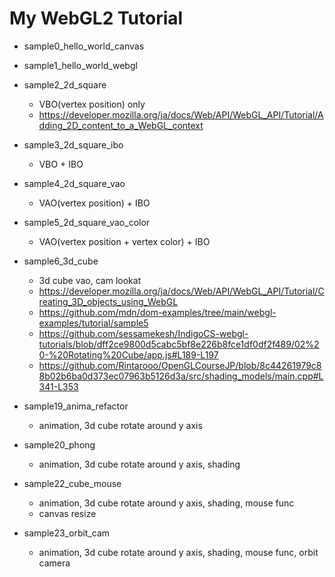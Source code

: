 # My WebGL2 Tutorial

* sample0_hello_world_canvas
* sample1_hello_world_webgl
* sample2_2d_square
    * VBO(vertex position) only
    * https://developer.mozilla.org/ja/docs/Web/API/WebGL_API/Tutorial/Adding_2D_content_to_a_WebGL_context
* sample3_2d_square_ibo
    * VBO + IBO
* sample4_2d_square_vao
    * VAO(vertex position) + IBO
* sample5_2d_square_vao_color
    * VAO(vertex position + vertex color) + IBO
* sample6_3d_cube
    * 3d cube vao, cam lookat
    * https://developer.mozilla.org/ja/docs/Web/API/WebGL_API/Tutorial/Creating_3D_objects_using_WebGL
    * https://github.com/mdn/dom-examples/tree/main/webgl-examples/tutorial/sample5
    * https://github.com/sessamekesh/IndigoCS-webgl-tutorials/blob/dff2ce9800d5cabc5bf8e226b8fce1df0df2f489/02%20-%20Rotating%20Cube/app.js#L189-L197
    * https://github.com/Rintarooo/OpenGLCourseJP/blob/8c44261979c88b02b6ba0d373ec07963b5126d3a/src/shading_models/main.cpp#L341-L353

* sample19_anima_refactor
    * animation, 3d cube rotate around y axis
* sample20_phong
    * animation, 3d cube rotate around y axis, shading
* sample22_cube_mouse
    * animation, 3d cube rotate around y axis, shading, mouse func
    * canvas resize
* sample23_orbit_cam
    * animation, 3d cube rotate around y axis, shading, mouse func, orbit camera
